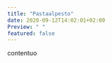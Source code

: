 ```yaml
---
title: "Pastaalpesto"
date: 2020-09-12T14:02:01+02:00
Preview: " "
featured: false
---
```

contentuo
